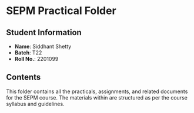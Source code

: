 # SEPM Practical Folder

## Student Information

- **Name**: Siddhant Shetty
- **Batch**: T22
- **Roll No.**: 2201099

## Contents

This folder contains all the practicals, assignments, and related documents for the SEPM course. The materials within are structured as per the course syllabus and guidelines.


